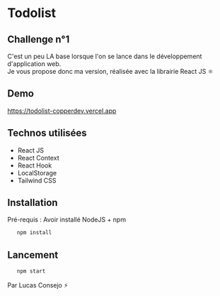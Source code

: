 # Todolist

## Challenge n°1
C'est un peu LA base lorsque l'on se lance dans le développement d'application web.    
Je vous propose donc ma version, réalisée avec la librairie React JS ⚛️

## Demo
https://todolist-copperdev.vercel.app

## Technos utilisées 

- React JS
- React Context
- React Hook
- LocalStorage 
- Tailwind CSS

## Installation
Pré-requis : Avoir installé NodeJS + npm
```bash
   npm install
```

## Lancement 
```bash
   npm start
```

Par Lucas Consejo ⚡